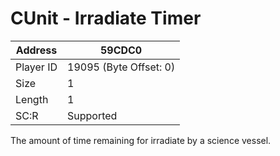 
#  CUnit - Irradiate Timer
Address   | 59CDC0
----------|-------------
Player ID | 19095 (Byte Offset: 0)
Size 	  | 1
Length 	  | 1
SC:R      | Supported

The amount of time remaining for irradiate by a science vessel.
